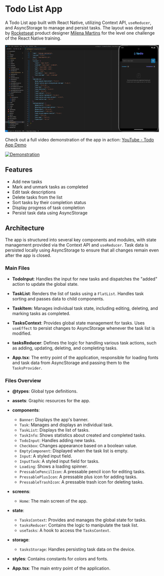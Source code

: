 # Todo List App

A Todo List app built with React Native, utilizing Context API, `useReducer`, and AsyncStorage to manage and persist tasks. The layout was designed by [Rocketseat](https://www.rocketseat.com.br/) product designer [Milena Martins](https://www.linkedin.com/in/millenamartins/) for the level one challenge of the React Native training.

![Banner](./screenshots/1.png)

Check out a full video demonstration of the app in action: [YouTube - Todo App Demo](https://youtube.com/shorts/AiciqzxPlkY)

[![Demonstration](https://img.youtube.com/vi/5YxIjO8jrTA/0.jpg)](https://youtube.com/shorts/5YxIjO8jrTA)

## Features

-  Add new tasks
-  Mark and unmark tasks as completed
-  Edit task descriptions
-  Delete tasks from the list
-  Sort tasks by their completion status
-  Display progress of task completion
-  Persist task data using AsyncStorage

## Architecture

The app is structured into several key components and modules, with state management provided via the Context API and `useReducer`. Task data is persisted locally using AsyncStorage to ensure that all changes remain even after the app is closed.

### Main Files

-  **TodoInput**: Handles the input for new tasks and dispatches the "added" action to update the global state.
-  **TaskList**: Renders the list of tasks using a `FlatList`. Handles task sorting and passes data to child components.
-  **TaskItem**: Manages individual task state, including editing, deleting, and marking tasks as completed.

-  **TasksContext**: Provides global state management for tasks. Uses `useEffect` to persist changes to AsyncStorage whenever the task list is modified.
-  **tasksReducer**: Defines the logic for handling various task actions, such as adding, updating, deleting, and completing tasks.

-  **App.tsx**: The entry point of the application, responsible for loading fonts and task data from AsyncStorage and passing them to the `TasksProvider`.

### Files Overview

-  **@types**: Global type definitions.
-  **assets**: Graphic resources for the app.
-  **components**:

   -  `Banner`: Displays the app's banner.
   -  `Task`: Manages and displays an individual task.
   -  `TaskList`: Displays the list of tasks.
   -  `TaskInfo`: Shows statistics about created and completed tasks.
   -  `TodoInput`: Handles adding new tasks.
   -  `Checkbox`: Changes appearance based on a boolean value.
   -  `EmptyComponent`: Displayed when the task list is empty.
   -  `Input`: A styled input field.
   -  `InputTask`: A styled input field for tasks.
   -  `Loading`: Shows a loading spinner.
   -  `PressablePencilIcon`: A pressable pencil icon for editing tasks.
   -  `PressablePlusIcon`: A pressable plus icon for adding tasks.
   -  `PressableTrashIcon`: A pressable trash icon for deleting tasks.

-  **screens**:

   -  `Home`: The main screen of the app.

-  **state**:

   -  `TasksContext`: Provides and manages the global state for tasks.
   -  `tasksReducer`: Contains the logic to manipulate the task list.
   -  `useTasks`: A hook to access the `TasksContext`.

-  **storage**:

   -  `tasksStorage`: Handles persisting task data on the device.

-  **styles**: Contains constants for colors and fonts.
-  **App.tsx**: The main entry point of the application.
